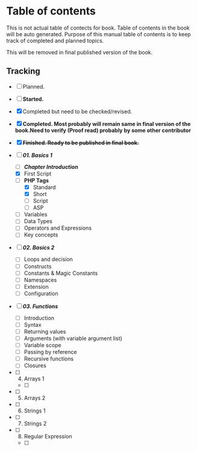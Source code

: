 # Table of contents

This is not actual table of contects for book. Table of contents in the book will be auto generated. Purpose of this manual table of contents is to keep track of completed and planned topics.

This will be removed in final published version of the book.

## Tracking

* [ ] Planned.
* [ ] **Started.**
* [X] Completed but need to be checked/revised.
* [X] **Completed. Most probably will remain same in final version of the book.Need to verify (Proof read) probably by some other contributor**
* [X] **~~Finished. Ready to be published in final book.~~**

* [ ] ***01. Basics 1***
  * [ ] ***Chapter Introduction***
  * [X] First Script
  * [ ] **PHP Tags**
    * [X] Standard
    * [X] Short
    * [ ] Script
    * [ ] ASP
  * [ ] Variables
  * [ ] Data Types
  * [ ] Operators and Expressions
  * [ ] Key concepts
* [ ] ***02. Basics 2***
  * [ ] Loops and decision
  * [ ] Constructs
  * [ ] Constants & Magic Constants
  * [ ] Namespaces
  * [ ] Extension
  * [ ] Configuration
* [ ] ***03. Functions***
  * [ ] Introduction
  * [ ] Syntax
  * [ ] Returning values
  * [ ] Arguments (with variable argument list)
  * [ ] Variable scope
  * [ ] Passing by reference
  * [ ] Recursive functions
  * [ ] Closures
* [ ] 04. Arrays 1
  * [ ] 
* [ ] 05. Arrays 2
* [ ] 06. Strings 1
* [ ] 07. Strings 2
* [ ] 08. Regular Expression
  * [ ] 